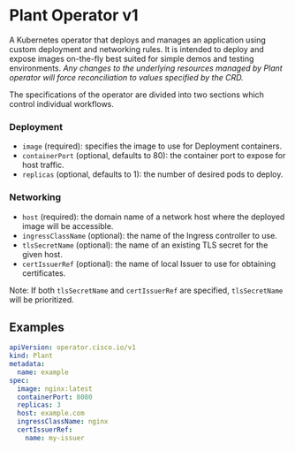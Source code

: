 # Plant Operator v1

A Kubernetes operator that deploys and manages an application using custom deployment and networking rules.
It is intended to deploy and expose images on-the-fly best suited for simple demos and testing environments.
_Any changes to the underlying resources managed by Plant operator will force reconciliation to values
specified by the CRD._

The specifications of the operator are divided into two sections which control individual workflows.

### Deployment

- `image` (required): specifies the image to use for Deployment containers.
- `containerPort` (optional, defaults to 80): the container port to expose for host traffic.
- `replicas` (optional, defaults to 1): the number of desired pods to deploy.

### Networking

- `host` (required): the domain name of a network host where the deployed image will be accessible.
- `ingressClassName` (optional): the name of the Ingress controller to use.
- `tlsSecretName` (optional): the name of an existing TLS secret for the given host.
- `certIssuerRef` (optional): the name of local Issuer to use for obtaining certificates.

Note: If both `tlsSecretName` and `certIssuerRef` are specified, `tlsSecretName` will be prioritized.

## Examples

```yaml
apiVersion: operator.cisco.io/v1
kind: Plant
metadata:
  name: example
spec:
  image: nginx:latest
  containerPort: 8080
  replicas: 3
  host: example.com
  ingressClassName: nginx
  certIssuerRef:
    name: my-issuer
```